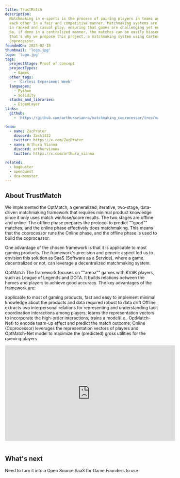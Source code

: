 ```yaml
---
title: TrustMatch
description:
  Matchmaking in e-sports is the process of pairing players in teams against
  each other in a fair and competitive manner. Matchmaking systems are crucial
  in ranked and casual play, ensuring that games are challenging yet enjoyable.
  So, if done in a centralized manner, the matches can be easily biased, and
  that's why we propose this project, a matchmaking system using Cartesi
  Coprocessor.
foundedOn: 2025-02-18
thumbnail: 'logo.jpg'
logo: 'logo.jpg'
tags:
  projectStage: Proof of concept
  projectTypes:
    - Games
  other_tags:
    - 'Cartesi Experiment Week'
  languages:
    - Python
    - Solidity
  stacks_and_libraries:
    - EigenLayer
links:
  github:
    - 'https://github.com/arthuravianna/matchmaking_coprocessor/tree/main'

team:
  - name: ZacPrater
    discord: Zach1422
    twitter: https://x.com/ZacPrater
  - name: Arthura Vianna
    discord: arthurvianna
    twitter: https://x.com/arthura_vianna

related:
  - bugbuster
  - openquest
  - dca-monster
---
```


## About TrustMatch

We implemented the OptMatch, a generalized, iterative, two-stage, data-driven
matchmaking framework that requires minimal product knowledge since it only uses
match win/lose/score results. The two stages are offline and online. The offline
phase prepares the protocol to predict ""good"" matches, and the online phase
effectively does matchmaking. This means that the coprocessor runs the Online
phase, and the offline phase is used to build the coprocessor.

One advantage of the chosen framework is that it is applicable to most gaming
products. The framework's precision and generic aspect led us to envision this
solution as SaaS (Software as a Service), where a game, decentralized or not,
can leverage a decentralized matchmaking system.

OptMatch The framework focuses on ""arena"" games with KVSK players, such as
League of Legends and DOTA. It builds relations between the heroes and players
to achieve good accuracy. The key advantages of the framework are:

applicable to most of gaming products, fast and easy to implement minimal
knowledge about the products and data required robust to data drift Offline
extracts two interpersonal relations for representing and understanding tacit
coordination interactions among players; learns the representation vectors to
incorporate the high-order interactions; trains a model(i.e., OptMatch-Net) to
encode team-up effect and predict the match outcome; Online (Coprocessor)
leverages the representation vectors of players and OptMatch-Net model to
maximize the (predicted) gross utilities for the queuing players

<iframe width="560" height="315" src="https://www.youtube.com/embed/HgkOu1SVhyw?si=KziSsxewKaMMw5e5" title="YouTube video player" frameborder="0" allow="accelerometer; autoplay; clipboard-write; encrypted-media; gyroscope; picture-in-picture; web-share" referrerpolicy="strict-origin-when-cross-origin" allowfullscreen></iframe>
<br/>
<br/>

## What's next

Need to turn it into a Open Source SaaS for Game Founders to use
